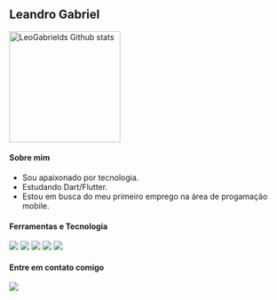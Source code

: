 ## Leandro Gabriel

<div align="left"> 
<a href="https://github.com/LeoGabrields/github-readme-stats#gh-dark-mode-only">
<img height=200 src="https://github-readme-stats-git-masterrstaa-rickstaa.vercel.app/api?username=LeoGabrields&show_icons=true&count_private=true&line_height=28&hide_border=true&card_width=450&include_all_commits=true&include_orgs=true&exclude_repo=github-readme-stats&theme=dark&bg_color=000000#gh-dark-mode-only" alt="LeoGabrields Github stats" />
</a>
</div>

####  Sobre mim

* Sou apaixonado por tecnologia.
* Estudando Dart/Flutter.
* Estou em busca do meu primeiro emprego na área de progamação mobile.

#### Ferramentas e Tecnologia
<img src="https://img.shields.io/badge/Dart-0175C2?style=for-the-badge&logo=dart&logoColor=white" /> <img src="https://img.shields.io/badge/Flutter-02569B?style=for-the-badge&logo=flutter&logoColor=white" /> <img src="https://img.shields.io/badge/Git-E34F26?style=for-the-badge&logo=git&logoColor=white" /> 
<img src="https://img.shields.io/badge/Firebase-F29D0C?style=for-the-badge&logo=firebase&logoColor=white" /> <img src="https://img.shields.io/badge/figma-1A1919?style=for-the-badge&logo=figma&logoColor=white" />

#### Entre em contato comigo
[<img src="https://img.shields.io/badge/linkedin-%230077B5.svg?&style=for-the-badge&logo=linkedin&logoColor=white" />](https://www.linkedin.com/in/leandro-gabriel-2b9767241/)

